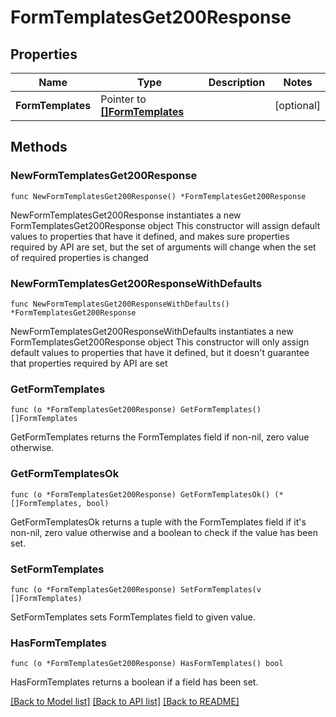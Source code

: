 # FormTemplatesGet200Response

## Properties

Name | Type | Description | Notes
------------ | ------------- | ------------- | -------------
**FormTemplates** | Pointer to [**[]FormTemplates**](FormTemplates.md) |  | [optional] 

## Methods

### NewFormTemplatesGet200Response

`func NewFormTemplatesGet200Response() *FormTemplatesGet200Response`

NewFormTemplatesGet200Response instantiates a new FormTemplatesGet200Response object
This constructor will assign default values to properties that have it defined,
and makes sure properties required by API are set, but the set of arguments
will change when the set of required properties is changed

### NewFormTemplatesGet200ResponseWithDefaults

`func NewFormTemplatesGet200ResponseWithDefaults() *FormTemplatesGet200Response`

NewFormTemplatesGet200ResponseWithDefaults instantiates a new FormTemplatesGet200Response object
This constructor will only assign default values to properties that have it defined,
but it doesn't guarantee that properties required by API are set

### GetFormTemplates

`func (o *FormTemplatesGet200Response) GetFormTemplates() []FormTemplates`

GetFormTemplates returns the FormTemplates field if non-nil, zero value otherwise.

### GetFormTemplatesOk

`func (o *FormTemplatesGet200Response) GetFormTemplatesOk() (*[]FormTemplates, bool)`

GetFormTemplatesOk returns a tuple with the FormTemplates field if it's non-nil, zero value otherwise
and a boolean to check if the value has been set.

### SetFormTemplates

`func (o *FormTemplatesGet200Response) SetFormTemplates(v []FormTemplates)`

SetFormTemplates sets FormTemplates field to given value.

### HasFormTemplates

`func (o *FormTemplatesGet200Response) HasFormTemplates() bool`

HasFormTemplates returns a boolean if a field has been set.


[[Back to Model list]](../README.md#documentation-for-models) [[Back to API list]](../README.md#documentation-for-api-endpoints) [[Back to README]](../README.md)


